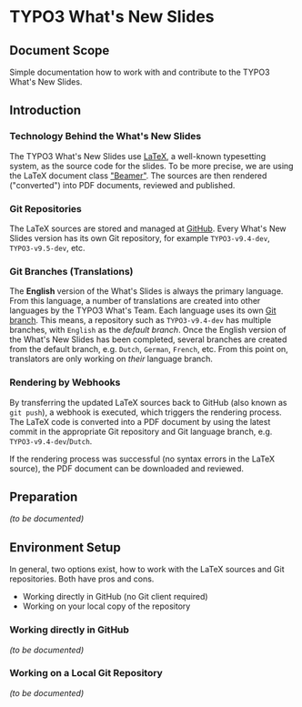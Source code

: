 # TYPO3 What's New Slides

## Document Scope

Simple documentation how to work with and contribute to the TYPO3 What's New
Slides.

## Introduction

### Technology Behind the What's New Slides

The TYPO3 What's New Slides use [LaTeX](https://www.latex-project.org/), a well-known typesetting system, as the source code for the slides. To be more precise, we are using the LaTeX document class ["Beamer"](https://bitbucket.org/rivanvx/beamer/wiki/Home). The sources are then rendered ("converted") into PDF documents, reviewed and published.

### Git Repositories

The LaTeX sources are stored and managed at [GitHub](https://github.com/TYPO3-Whats-New/). Every What's New Slides version has its own Git repository, for example `TYPO3-v9.4-dev`, `TYPO3-v9.5-dev`, etc.

### Git Branches (Translations)

The **English** version of the What's Slides is always the primary language. From this language, a number of translations are created into other languages by the TYPO3 What's Team. Each language uses its own [Git branch](https://www.atlassian.com/git/tutorials/using-branches). This means, a repository such as `TYPO3-v9.4-dev` has multiple branches, with `English` as the *default branch*. Once the English version of the What's New Slides has been completed, several branches are created from the default branch, e.g. `Dutch`, `German`, `French`, etc. From this point on, translators are only working on *their* language branch.

### Rendering by Webhooks

By transferring the updated LaTeX sources back to GitHub (also known as `git push`), a webhook is executed, which triggers the rendering process. The LaTeX code is converted into a PDF document by using the latest commit in the appropriate Git repository and Git language branch, e.g. `TYPO3-v9.4-dev`/`Dutch`.

If the rendering process was successful (no syntax errors in the LaTeX source), the PDF document can be downloaded and reviewed.

## Preparation

*(to be documented)*

## Environment Setup

In general, two options exist, how to work with the LaTeX sources and Git repositories. Both have pros and cons.

* Working directly in GitHub (no Git client required)
* Working on your local copy of the repository

### Working directly in GitHub

*(to be documented)*

### Working on a Local Git Repository

*(to be documented)*
